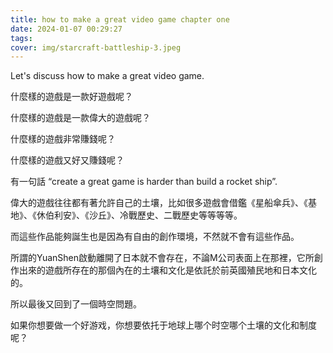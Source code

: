 ```yaml
---
title: how to make a great video game chapter one
date: 2024-01-07 00:29:27
tags:
cover: img/starcraft-battleship-3.jpeg
---
```


Let's discuss how to make a great video game.

什麼樣的遊戲是一款好遊戲呢？

什麼樣的遊戲是一款偉大的遊戲呢？

什麼樣的遊戲非常賺錢呢？

什麼樣的遊戲又好又賺錢呢？

有一句話 “create a great game is harder than build a rocket ship”.

偉大的遊戲往往都有著允許自己的土壤，比如很多遊戲會借鑑《星船傘兵》、《基地》、《休伯利安》、《沙丘》、冷戰歷史、二戰歷史等等等等。

而這些作品能夠誕生也是因為有自由的創作環境，不然就不會有這些作品。

所謂的YuanShen啟動離開了日本就不會存在，不論M公司表面上在那裡，它所創作出來的遊戲所存在的那個內在的土壤和文化是依託於前英國殖民地和日本文化的。

所以最後又回到了一個時空問題。

如果你想要做一个好游戏，你想要依托于地球上哪个时空哪个土壤的文化和制度呢？

